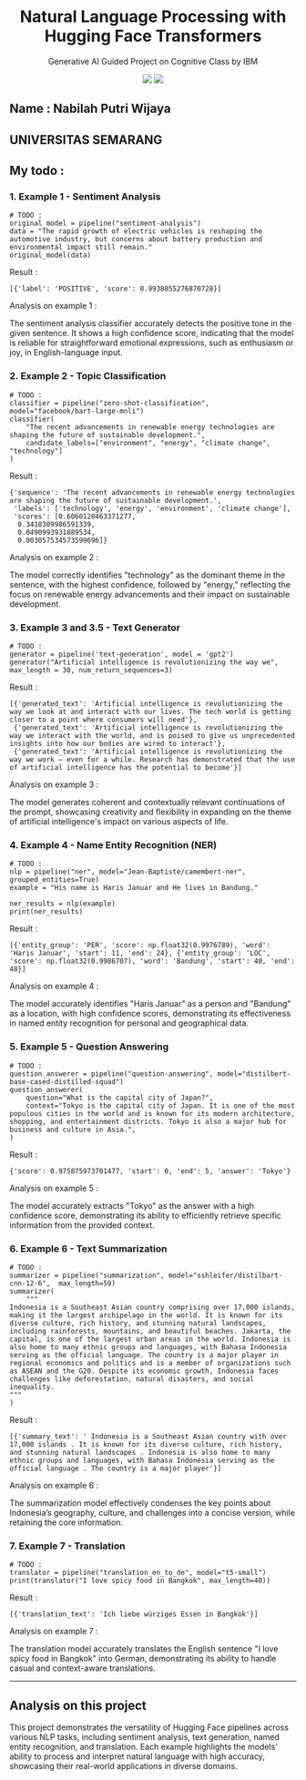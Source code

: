 <h1 align="center"> Natural Language Processing  with Hugging Face Transformers </h1>
<p align="center"> Generative AI Guided Project on Cognitive Class by IBM</p>

<div align="center">

<img src="https://img.shields.io/badge/python-3670A0?style=for-the-badge&logo=python&logoColor=ffdd54">
<img src="https://img.shields.io/badge/PyTorch-%23EE4C2C.svg?style=for-the-badge&logo=PyTorch&logoColor=white">

</div>

## Name : Nabilah Putri Wijaya 
## UNIVERSITAS SEMARANG

## My todo : 

### 1. Example 1 - Sentiment Analysis

```
# TODO :
original_model = pipeline("sentiment-analysis")
data = "The rapid growth of electric vehicles is reshaping the automotive industry, but concerns about battery production and environmental impact still remain."
original_model(data)

```

Result : 

```
[{'label': 'POSITIVE', 'score': 0.9938055276870728}]
```

Analysis on example 1 : 

The sentiment analysis classifier accurately detects the positive tone in the given sentence. It shows a high confidence score, indicating that the model is reliable for straightforward emotional expressions, such as enthusiasm or joy, in English-language input.


### 2. Example 2 - Topic Classification

```
# TODO :
classifier = pipeline("zero-shot-classification", model="facebook/bart-large-mnli")
classifier(
    "The recent advancements in renewable energy technologies are shaping the future of sustainable development.",
    candidate_labels=["environment", "energy", "climate change", "technology"]
)

```

Result : 

```
{'sequence': 'The recent advancements in renewable energy technologies are shaping the future of sustainable development.',
 'labels': ['technology', 'energy', 'environment', 'climate change'],
 'scores': [0.6060120463371277,
  0.3418309986591339,
  0.0490993931889534,
  0.003057534573599696]}
```

Analysis on example 2 : 

The model correctly identifies "technology" as the dominant theme in the sentence, with the highest confidence, followed by "energy," reflecting the focus on renewable energy advancements and their impact on sustainable development.

### 3. Example 3 and 3.5 - Text Generator

```
# TODO :
generator = pipeline('text-generation', model = 'gpt2')
generator("Artificial intelligence is revolutionizing the way we", max_length = 30, num_return_sequences=3)
```

Result : 

```
[{'generated_text': 'Artificial intelligence is revolutionizing the way we look at and interact with our lives. The tech world is getting closer to a point where consumers will need'},
 {'generated_text': 'Artificial intelligence is revolutionizing the way we interact with the world, and is poised to give us unprecedented insights into how our bodies are wired to interact'},
 {'generated_text': 'Artificial intelligence is revolutionizing the way we work — even for a while. Research has demonstrated that the use of artificial intelligence has the potential to become'}]
```

Analysis on example 3 : 

The model generates coherent and contextually relevant continuations of the prompt, showcasing creativity and flexibility in expanding on the theme of artificial intelligence's impact on various aspects of life.


### 4. Example 4 - Name Entity Recognition (NER)

```
# TODO :
nlp = pipeline("ner", model="Jean-Baptiste/camembert-ner", grouped_entities=True)
example = "His name is Haris Januar and He lives in Bandung."

ner_results = nlp(example)
print(ner_results)
```

Result : 

```
[{'entity_group': 'PER', 'score': np.float32(0.9976789), 'word': 'Haris Januar', 'start': 11, 'end': 24}, {'entity_group': 'LOC', 'score': np.float32(0.9986707), 'word': 'Bandung', 'start': 40, 'end': 48}]
```

Analysis on example 4 : 

The model accurately identifies "Haris Januar" as a person and "Bandung" as a location, with high confidence scores, demonstrating its effectiveness in named entity recognition for personal and geographical data.

### 5. Example 5 - Question Answering

```
# TODO :
question_answerer = pipeline("question-answering", model="distilbert-base-cased-distilled-squad")
question_answerer(
    question="What is the capital city of Japan?",
    context="Tokyo is the capital city of Japan. It is one of the most populous cities in the world and is known for its modern architecture, shopping, and entertainment districts. Tokyo is also a major hub for business and culture in Asia.",
)

```

Result : 

```
{'score': 0.975875973701477, 'start': 0, 'end': 5, 'answer': 'Tokyo'}
```

Analysis on example 5 : 

The model accurately extracts "Tokyo" as the answer with a high confidence score, demonstrating its ability to efficiently retrieve specific information from the provided context.

### 6. Example 6 - Text Summarization

```
# TODO :
summarizer = pipeline("summarization", model="sshleifer/distilbart-cnn-12-6",  max_length=59)
summarizer(
    """
Indonesia is a Southeast Asian country comprising over 17,000 islands, making it the largest archipelago in the world. It is known for its diverse culture, rich history, and stunning natural landscapes, including rainforests, mountains, and beautiful beaches. Jakarta, the capital, is one of the largest urban areas in the world. Indonesia is also home to many ethnic groups and languages, with Bahasa Indonesia serving as the official language. The country is a major player in regional economics and politics and is a member of organizations such as ASEAN and the G20. Despite its economic growth, Indonesia faces challenges like deforestation, natural disasters, and social inequality.
"""
)

```

Result : 

```
[{'summary_text': ' Indonesia is a Southeast Asian country with over 17,000 islands . It is known for its diverse culture, rich history, and stunning natural landscapes . Indonesia is also home to many ethnic groups and languages, with Bahasa Indonesia serving as the official language . The country is a major player'}]

```

Analysis on example 6 :

The summarization model effectively condenses the key points about Indonesia’s geography, culture, and challenges into a concise version, while retaining the core information.

### 7. Example 7 - Translation

```
# TODO :
translator = pipeline("translation_en_to_de", model="t5-small")
print(translator("I love spicy food in Bangkok", max_length=40))

```

Result : 

```
[{'translation_text': 'Ich liebe würziges Essen in Bangkok'}]

```

Analysis on example 7 :

The translation model accurately translates the English sentence "I love spicy food in Bangkok" into German, demonstrating its ability to handle casual and context-aware translations.

---

## Analysis on this project

This project demonstrates the versatility of Hugging Face pipelines across various NLP tasks, including sentiment analysis, text generation, named entity recognition, and translation. Each example highlights the models' ability to process and interpret natural language with high accuracy, showcasing their real-world applications in diverse domains.
